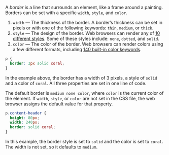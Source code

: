 A *border* is a line that surrounds an element, like a frame around a painting. Borders can be set with a specific `width`, `style`, and `color`.

1. `width` — The thickness of the border. A border’s thickness can be set in pixels or with one of the following keywords: `thin`, `medium`, or `thick`.
2. `style` — The design of the border. Web browsers can render any of [10 different styles](https://developer.mozilla.org/en-US/docs/Web/CSS/border-style#Values). Some of these styles include: `none`, `dotted`, and `solid`.
3. `color` — The color of the border. Web browsers can render colors using a few different formats, including [140 built-in color keywords](https://developer.mozilla.org/en-US/docs/Web/CSS/color_value).

```css
p {
  border: 3px solid coral;
}
```

In the example above, the border has a width of 3 pixels, a style of `solid` and a color of `coral`. All three properties are set in one line of code.

The default border is `medium none color`, where `color` is the current color of the element. If `width`, `style`, or `color` are not set in the CSS file, the web browser assigns the default value for that property.

```css
p.content-header {
  height: 80px;
  width: 240px;
  border: solid coral;
}
```

In this example, the border style is set to `solid` and the color is set to `coral`. The width is not set, so it defaults to `medium`.